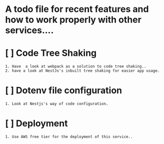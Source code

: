 # A todo file for recent features and how to work properly with other services....

# [ ] Code Tree Shaking

    1. Have  a look at webpack as a solution to code tree shaking..
    2. have a look at NestJs's inbuilt tree shaking for easier app usage.

# [ ] Dotenv file configuration

    1. Look at Nestjs's way of code configuration.

# [ ] Deployment

    1. Use AWS free tier for the deployment of this service..
